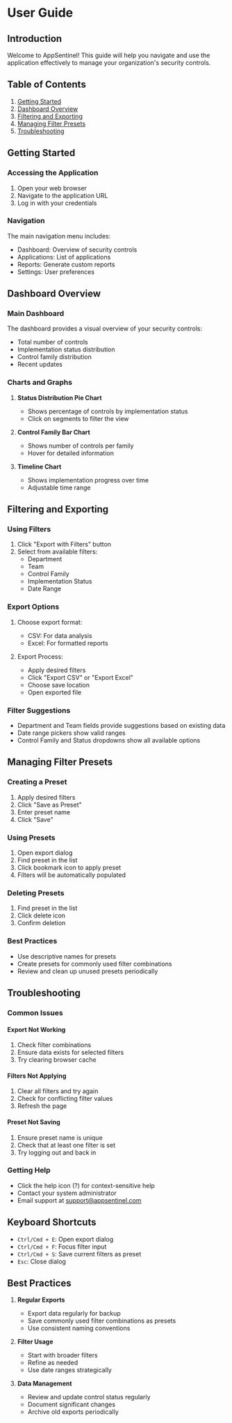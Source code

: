 # User Guide

## Introduction
Welcome to AppSentinel! This guide will help you navigate and use the application effectively to manage your organization's security controls.

## Table of Contents
1. [Getting Started](#getting-started)
2. [Dashboard Overview](#dashboard-overview)
3. [Filtering and Exporting](#filtering-and-exporting)
4. [Managing Filter Presets](#managing-filter-presets)
5. [Troubleshooting](#troubleshooting)

## Getting Started

### Accessing the Application
1. Open your web browser
2. Navigate to the application URL
3. Log in with your credentials

### Navigation
The main navigation menu includes:
- Dashboard: Overview of security controls
- Applications: List of applications
- Reports: Generate custom reports
- Settings: User preferences

## Dashboard Overview

### Main Dashboard
The dashboard provides a visual overview of your security controls:
- Total number of controls
- Implementation status distribution
- Control family distribution
- Recent updates

### Charts and Graphs
1. **Status Distribution Pie Chart**
   - Shows percentage of controls by implementation status
   - Click on segments to filter the view

2. **Control Family Bar Chart**
   - Shows number of controls per family
   - Hover for detailed information

3. **Timeline Chart**
   - Shows implementation progress over time
   - Adjustable time range

## Filtering and Exporting

### Using Filters
1. Click "Export with Filters" button
2. Select from available filters:
   - Department
   - Team
   - Control Family
   - Implementation Status
   - Date Range

### Export Options
1. Choose export format:
   - CSV: For data analysis
   - Excel: For formatted reports

2. Export Process:
   - Apply desired filters
   - Click "Export CSV" or "Export Excel"
   - Choose save location
   - Open exported file

### Filter Suggestions
- Department and Team fields provide suggestions based on existing data
- Date range pickers show valid ranges
- Control Family and Status dropdowns show all available options

## Managing Filter Presets

### Creating a Preset
1. Apply desired filters
2. Click "Save as Preset"
3. Enter preset name
4. Click "Save"

### Using Presets
1. Open export dialog
2. Find preset in the list
3. Click bookmark icon to apply preset
4. Filters will be automatically populated

### Deleting Presets
1. Find preset in the list
2. Click delete icon
3. Confirm deletion

### Best Practices
- Use descriptive names for presets
- Create presets for commonly used filter combinations
- Review and clean up unused presets periodically

## Troubleshooting

### Common Issues

#### Export Not Working
1. Check filter combinations
2. Ensure data exists for selected filters
3. Try clearing browser cache

#### Filters Not Applying
1. Clear all filters and try again
2. Check for conflicting filter values
3. Refresh the page

#### Preset Not Saving
1. Ensure preset name is unique
2. Check that at least one filter is set
3. Try logging out and back in

### Getting Help
- Click the help icon (?) for context-sensitive help
- Contact your system administrator
- Email support at support@appsentinel.com

## Keyboard Shortcuts
- `Ctrl/Cmd + E`: Open export dialog
- `Ctrl/Cmd + F`: Focus filter input
- `Ctrl/Cmd + S`: Save current filters as preset
- `Esc`: Close dialog

## Best Practices
1. **Regular Exports**
   - Export data regularly for backup
   - Save commonly used filter combinations as presets
   - Use consistent naming conventions

2. **Filter Usage**
   - Start with broader filters
   - Refine as needed
   - Use date ranges strategically

3. **Data Management**
   - Review and update control status regularly
   - Document significant changes
   - Archive old exports periodically
